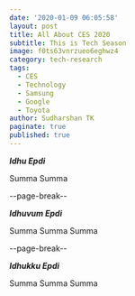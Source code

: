 ```yaml
---
date: '2020-01-09 06:05:58'
layout: post
title: All About CES 2020
subtitle: This is Tech Season
image: f0ts63vnrzueo6eghwz4
category: tech-research
tags:
  - CES
  - Technology
  - Samsung
  - Google
  - Toyota
author: Sudharshan TK
paginate: true
published: true
---
```


***Idhu Epdi***

Summa Summa

--page-break--

***Idhuvum Epdi***

Summa
Summa
Summa

--page-break--

***Idhukku Epdi***

Summa
Summa
Summa
